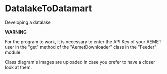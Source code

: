 # DatalakeToDatamart
Developing a datalake

**WARNING**

For the program to work, it is necessary to enter the API Key of your AEMET user in the "get" method of the "AemetDownloader" class in the "Feeder" module.

Class diagram's images are uploaded in case you prefer to have a closer look at them.
